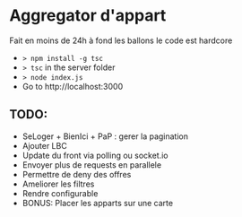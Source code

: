 # Aggregator d'appart

Fait en moins de 24h à fond les ballons le code est hardcore

* `> npm install -g tsc`
* `> tsc` in the server folder
* `> node index.js`
* Go to http://localhost:3000

## TODO:

* SeLoger + BienIci + PaP : gerer la pagination
* Ajouter LBC
* Update du front via polling ou socket.io
* Envoyer plus de requests en parallele
* Permettre de deny des offres
* Ameliorer les filtres
* Rendre configurable
* BONUS: Placer les apparts sur une carte

